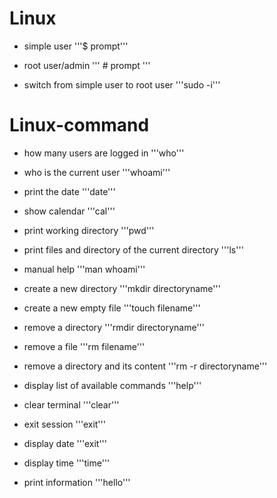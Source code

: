 
# Linux
- simple user
'''$ prompt'''

- root user/admin
''' # prompt '''

- switch from simple user to root user
'''sudo -i'''


# Linux-command

- how many users are logged in
'''who'''
- who is the current user
'''whoami'''
- print the date
'''date'''
- show calendar
'''cal'''
- print working directory
'''pwd'''
- print files and directory of the current directory
'''ls'''
- manual help
'''man whoami'''

- create a new directory
'''mkdir directoryname'''

- create a new empty file
'''touch filename'''

- remove a directory
'''rmdir directoryname'''

- remove a file
'''rm filename'''

- remove a directory and its content
'''rm -r directoryname'''

- display list of available commands
'''help'''

- clear terminal
'''clear'''

- exit session
'''exit'''

- display date
'''exit'''

- display time
'''time'''

- print information
'''hello'''

